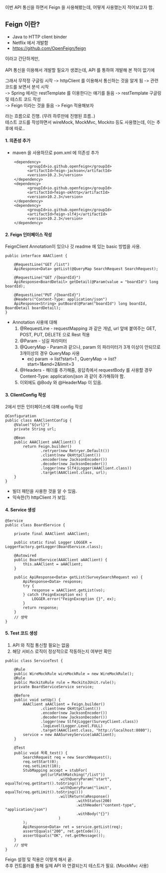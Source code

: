 이번 API 통신을 하면서 Feign 을 사용해봤는데, 어떻게 사용했는지 적어보고자 함.


## Feign 이란?
- Java to HTTP client binder
- Netflix 에서 개발함
- <https://github.com/OpenFeign/feign>

이라고 간단하게만,  
<br>
API 통신을 이용해서 개발할 필요가 생겼는데, API 를 통하여 개발해 본 적이 없기에  

그래서 무작정 구글링 시작 
-> httpClient 를 이용해서 통신하는 것을 알게 됨 -> 관련 코드를 보면서 분석 시작 <br>
-> Spring 에서는 restTemplate 를 이용한다는 얘기를 들음 -> restTemplate 구글링 및 테스트 코드 작성 <br>
-> Feign 이라는 것을 들음 -> Feign 적용해보자 <br>
  
라는 흐름으로 진행. (무려 하루만에 진행된 흐름..)  
테스트 코드를 작성하면서 wireMock, MockMvc, Mockito 등도 사용했는데, 이는 추후에 따로..
<br>
#### 1. 의존성 추가
  - maven 을 사용하므로 pom.xml 에 의존성 추가
```
    <dependency>
          <groupId>io.github.openfeign</groupId>
          <artifactId>feign-jackson</artifactId>
          <version>10.2.3</version>
    </dependency>
    <dependency>
          <groupId>io.github.openfeign</groupId>
          <artifactId>feign-okhttp</artifactId>
          <version>10.2.3</version>
    </dependency>
    <dependency>
          <groupId>io.github.openfeign</groupId>
          <artifactId>feign-slf4j</artifactId>
          <version>10.2.3</version>
    </dependency>
```

#### 2. Feign 인터페이스 작성  
FeignClient Annotation이 있으나 깃 readme 에 있는 basic 방법을 사용.
```
public interface AAAClient {

    @RequestLine("GET /list")
    ApiResponse<Data> getList(@QueryMap SearchRequest SearchRequest);
    
    @RequestLine("GET /{boardId}")
    ApiResponse<BoardDetail> getDetail(@Param(value = "boardId") long boardId);
    
    @RequestLine("PUT /{boardId}")
    @Headers("Content-Type: application/json")
    ApiResponse<String> putBoard(@Param("boardId") long boardId, BoardDetail boardDetail);
}
```
- Annotation 사용에 대해
    1. @RequestLine - requestMapping 과 같은 개념, url 앞에 붙여주는 GET, POST, PUT, DELETE 으로 Rest 적용
    2. @Param - 넘길 파라미터 
    3. @QueryMap - Param과 같으나, param 의 파라미터가 3개 이상이 안되므로 3개이상의 경우 QueryMap 사용
        - ex) param -> list?start=1 , QueryMap -> list?start=1&end=2&limit=3
    4. @Headers - 해더를 추가해줌, 응답측에서 requestBody 를 사용할 경우 Content-Type: application/json 과 같이 추가해줘야 함.
    5. 이외에도 @Body 와 @HeaderMap 이 있음.
    
#### 3. ClientConfig 작성
2에서 만든 인터페이스에 대해 config 작성
```
@Configuration
public class AAAClientConfig {
    @Value("${url}")
    private String url;
    
    @Bean
    public AAAClient aAAClient() {
        return Feign.builder()
                .retryer(new Retryer.Default())
                .client(new OkHttpClient())
                .encoder(new JacksonEncoder())
                .decoder(new JacksonDecoder())
                .logger(new Slf4jLogger(AAAClient.class))
                .target(AAAClient.class, url);
    }
}
```

- 빌더 패턴을 사용한 것을 알 수 있음.
- 익숙한(?) httpClient 가 보임.

#### 4. Service 생성

```
@Service
public class BoardService {

    private final AAAClient aAAClient;

    public static final Logger LOGGER = LoggerFactory.getLogger(BoardService.class);

    @Autowired
    public BoardService(AAAClient aAAClient) {
        this.aAAClient = aAAClient;
    }
    
    public ApiResponse<Data> getList(SurveySearchRequest vo) {
        ApiResponse<Data> response;
        try {
            response = aAAClient.getList(vo);
        } catch (FeignException ex) {
            LOGGER.error("FeignException {}", ex);
        }
        return response;
    }
    // 생략
}
```

#### 5. Test 코드 생성

1. API 와 직접 통신할 필요는 없음
2. 해당 서비스 로직이 정상적으로 작동하는지 여부만 확인

```
public class ServiceTest {

    @Rule
    public WireMockRule wireMockRule = new WireMockRule();    
    @Rule
    public MockitoRule rule = MockitoJUnit.rule();
    private BoardServiceService service;
    
    @Before
    public void setUp() {
        AAAClient aAAClient = Feign.builder()
                .client(new OkHttpClient())
                .encoder(new JacksonEncoder())
                .decoder(new JacksonDecoder())
                .logger(new Slf4jLogger(SurveyClient.class))
                .logLevel(Logger.Level.FULL)
                .target(AAAClient.class, "http://localhost:8080");
        service = new AAASurveyService(aAAClient);
    }
    
    @Test
    public void 목록_test() {
        SearchRequest req = new SearchRequest();
        req.setStart(0);
        req.setLimit(10);
        StubMapping accept = stubFor(
                get(urlPathMatching("/list"))
                        .withQueryParam("start", equalTo(req.getStart().toString()))
                        .withQueryParam("limit", equalTo(req.getLimit().toString()))
                        .willReturn(aResponse()
                                .withStatus(200)
                                .withHeader("content-type", "application/json")
                                .withBody("{}")
                        )
        );
        ApiResponse<Data> ret = service.getList(req);
        assertEquals("200", ret.getCode());
        assertEquals("OK", ret.getMessage());
    }
    // 생략
}
```

Feign 설정 및 적용은 이렇게 해서 끝.  
추후 컨트롤러를 통해 실제 API 와 연결되는지 테스트가 필요. (MockMvc 사용)  
